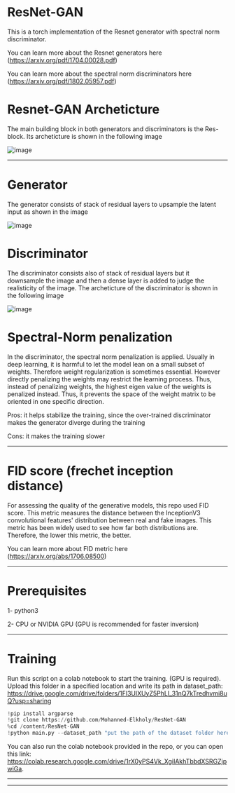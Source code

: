 # ResNet-GAN
This is a torch implementation of the Resnet generator with spectral norm discriminator. 

You can learn more about the Resnet generators here (https://arxiv.org/pdf/1704.00028.pdf)

You can learn more about the spectral norm discriminators here (https://arxiv.org/pdf/1802.05957.pdf)

# Resnet-GAN Archeticture
The main building block in both generators and discriminators is the Res-block. Its archeticture is shown in the following image

![image](https://user-images.githubusercontent.com/47930821/130739125-ec55a98c-29e2-4551-9a2a-b3b18015fa8d.png)

---
# Generator
The generator consists of stack of residual layers to upsample the latent input as shown in the image

![image](https://user-images.githubusercontent.com/47930821/130739011-d7beadb5-bca0-4f25-9924-1d657e929815.png)

# Discriminator
The discriminator consists also of stack of residual layers but it downsample the image and then a dense layer is added to judge the realisticity of the image. The archeticture of the discriminator is shown in the following image

![image](https://user-images.githubusercontent.com/47930821/130739428-61ee148e-96eb-456a-bc7d-b628d7865b5d.png)

# Spectral-Norm penalization
In the discriminator, the spectral norm penalization is applied. Usually in deep learning, it is harmful to let the model lean on a small subset of weights. Therefore weight regularization is sometimes essential. However directly penalizing the weights may restrict the learning process. Thus, instead of penalizing weights, the highest eigen value of the weights is penalized instead. Thus, it prevents the space of the weight matrix to be oriented in one specific direction.

Pros: it helps stabilize the training, since the over-trained discriminator makes the generator diverge during the training

Cons: it makes the training slower

---

# FID score (frechet inception distance)
For assessing the quality of the generative models, this repo used FID score. This metric measures the distance between the InceptionV3 convolutional features' distribution between real and fake images. This metric has been widely used to see how far both distributions are. Therefore, the lower this metric, the better.


You can learn more about FID metric here (https://arxiv.org/abs/1706.08500)

---
# Prerequisites
1- python3 

2- CPU or NVIDIA GPU (GPU is recommended for faster inversion)

---

# Training
Run this script on a colab notebook to start the training. (GPU is required).
Upload this folder in a specified location and write its path in dataset_path: https://drive.google.com/drive/folders/1Fl3UlXUyZ5PhLl_31nQ7kTredhvmi8uQ?usp=sharing
```python
!pip install argparse
!git clone https://github.com/Mohanned-Elkholy/ResNet-GAN
%cd /content/ResNet-GAN
!python main.py --dataset_path "put the path of the dataset folder here" --GAN_check_point_path '/' --outputs '/content/drive/MyDrive/For_Jacob/Githubs/Resnet_GAN/outputs' --continue_training_from_checkpoint False

```
You can also run the colab notebook provided in the repo, or you can open this link: https://colab.research.google.com/drive/1rX0yPS4Vk_XgiIAkhTbbdXSRGZjpwiGa.

---
---

